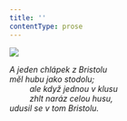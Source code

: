 ```yaml
---
title: ''
contentType: prose
---
```


<section>

![](../Images/028.jpg)

_A jeden chlápek z Bristolu  
měl hubu jako stodolu;  
         ale když jednou v klusu  
         zhlt naráz celou husu,  
udusil se v tom Bristolu._

</section>
